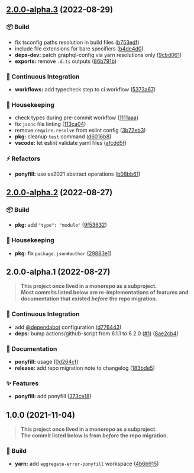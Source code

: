 ## [2.0.0-alpha.3](https://github.com/flex-development/aggregate-error-ponyfill/compare/2.0.0-alpha.2...2.0.0-alpha.3) (2022-08-29)


### :package: Build

* fix tsconfig paths resolution in build files ([b753edf](https://github.com/flex-development/aggregate-error-ponyfill/commit/b753edfcc4c689b26bf12d99e2b073b6103c329c))
* include file extensions for bare specifiers ([b4de4d0](https://github.com/flex-development/aggregate-error-ponyfill/commit/b4de4d07ad2b512959445fa9fb169899bd8cbc49))
* **deps-dev:** patch graphql-config via yarn resolutions only ([9cbd061](https://github.com/flex-development/aggregate-error-ponyfill/commit/9cbd0613b25b20b7f3593ae6761ecc1641fb20a1))
* **exports:** remove `.d.ts` outputs ([86b791b](https://github.com/flex-development/aggregate-error-ponyfill/commit/86b791bc54e83c17b66646e68ca6c454e4e19ce8))


### :robot: Continuous Integration

* **workflows:** add typecheck step to ci workflow ([5373a67](https://github.com/flex-development/aggregate-error-ponyfill/commit/5373a67fa392f0f91254e339a15660c1e72cea00))


### :house_with_garden: Housekeeping

* check types during pre-commit workflow ([1111aaa](https://github.com/flex-development/aggregate-error-ponyfill/commit/1111aaab55653d8bb03542c0be51eef35776a147))
* fix `jsonc` file linting ([113ca04](https://github.com/flex-development/aggregate-error-ponyfill/commit/113ca04e086452c812f967a295f7a81d3f0ffc3d))
* remove `require.resolve` from eslint config ([3b72eb3](https://github.com/flex-development/aggregate-error-ponyfill/commit/3b72eb3800ada9a8bef94dea6789586992d28837))
* **pkg:** cleanup `test` command ([d6016b8](https://github.com/flex-development/aggregate-error-ponyfill/commit/d6016b8fc8526568244e26fc597fb2bab2be8c91))
* **vscode:** let eslint validate yaml files ([afcdd5f](https://github.com/flex-development/aggregate-error-ponyfill/commit/afcdd5fba84b6fa849f9ea62fe561f270c92d275))


### :zap: Refactors

* **ponyfill:** use es2021 abstract operations ([b08bb61](https://github.com/flex-development/aggregate-error-ponyfill/commit/b08bb61a0cceab8b9576eee6817697e967c9b491))

## [2.0.0-alpha.2](https://github.com/flex-development/aggregate-error-ponyfill/compare/2.0.0-alpha.1...2.0.0-alpha.2) (2022-08-27)


### :package: Build

* **pkg:** add `"type": "module"` ([9f53632](https://github.com/flex-development/aggregate-error-ponyfill/commit/9f53632a3c39f3bc218f37090522d4c16431b4f1))


### :house_with_garden: Housekeeping

* **pkg:** fix `package.json#author` ([29883e1](https://github.com/flex-development/aggregate-error-ponyfill/commit/29883e1ccd6fb78d83c08b62f111417286852adb))

## 2.0.0-alpha.1 (2022-08-27)

> **This project once lived in a monorepo as a subproject.\
> Most commits listed below are re-implementations of features and documentation
> that existed *before* the repo migration.**


### :robot: Continuous Integration

* add [@dependabot](https://github.com/dependabot) configuration ([d776443](https://github.com/flex-development/aggregate-error-ponyfill/commit/d776443ea4522694cdc101016176c5979fe848b7))
* **deps:** bump actions/github-script from 6.1.1 to 6.2.0 ([#1](https://github.com/flex-development/aggregate-error-ponyfill/issues/1)) ([8ae2cb4](https://github.com/flex-development/aggregate-error-ponyfill/commit/8ae2cb49e0580237a924f578779478275c156223))


### :pencil: Documentation

* **ponyfill:** usage ([0d264cf](https://github.com/flex-development/aggregate-error-ponyfill/commit/0d264cfc8f5cfcaee010d5fd094ff4ce0d69c368))
* **release:** add repo migration note to changelog ([183bde5](https://github.com/flex-development/aggregate-error-ponyfill/commit/183bde55b143d6d27802d9d0c4f88c3e7caa7243))


### :sparkles: Features

* **ponyfill:** add ponyfill ([373ce18](https://github.com/flex-development/aggregate-error-ponyfill/commit/373ce186bf2e97db0f842f5fcb3a07ca41e5875f))

## 1.0.0 (2021-11-04)

> **This project once lived in a monorepo as a subproject.\
> The commit listed below is from *before* the repo migration.**


### :hammer: Build

* **yarn:** add `aggregate-error-ponyfill` workspace ([4b6b915](https://github.com/flex-development/exceptions/commit/4b6b915f92ae12ad521409ceb4b031b2974eb745))
